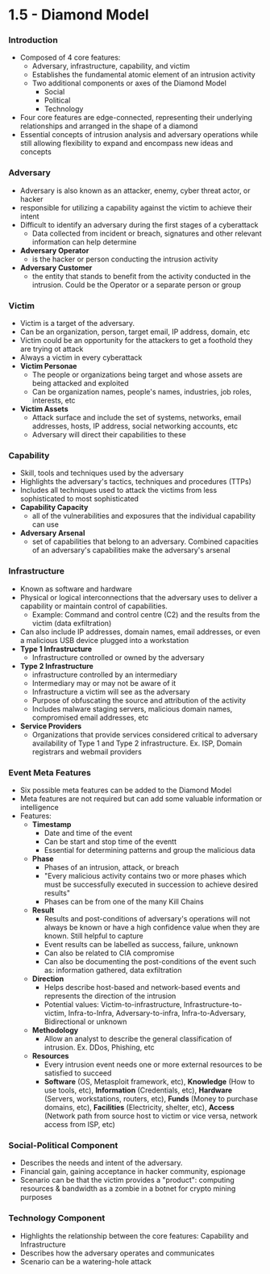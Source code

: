 # 1.5 - Diamond Model
### Introduction
- Composed of 4 core features:
	- Adversary, infrastructure, capability, and victim
	- Establishes the fundamental atomic element of an intrusion activity
	- Two additional components or axes of the Diamond Model
		- Social
		- Political
		- Technology
- Four core features are edge-connected, representing their underlying relationships and arranged in the shape of a diamond
- Essential concepts of intrusion analysis and adversary operations while still allowing flexibility to expand and encompass new ideas and concepts
### Adversary
- Adversary is also known as an attacker, enemy, cyber threat actor, or hacker
- responsible for utilizing a capability against the victim to achieve their intent
- Difficult to identify an adversary during the first stages of a cyberattack
	- Data collected from incident or breach, signatures and other relevant information can help determine
- **Adversary Operator**
	- is the hacker or person conducting the intrusion activity
- **Adversary Customer**
	- the entity that stands to benefit from the activity conducted in the intrusion. Could be the Operator or a separate person or group
### Victim
- Victim is a target of the adversary. 
- Can be an organization, person, target email, IP address, domain, etc
- Victim could be an opportunity for the attackers to get a foothold they are trying ot attack
- Always a victim in every cyberattack
- **Victim Personae**
	- The people or organizations being target and whose assets are being attacked and exploited
	- Can be organization names, people's names, industries, job roles, interests, etc
- **Victim Assets**
	- Attack surface and include the set of systems, networks, email addresses, hosts, IP address, social networking accounts, etc
	- Adversary will direct their capabilities to these
### Capability
- Skill, tools and techniques used by the adversary
- Highlights the adversary's tactics, techniques and procedures (TTPs)
- Includes all techniques used to attack the victims from less sophisticated to most sophisticated
- **Capability Capacity** 
	- all of the vulnerabilities and exposures that the individual capability can use
- **Adversary Arsenal**
	- set of capabilities that belong to an adversary. Combined capacities of an adversary's capabilities make the adversary's arsenal
### Infrastructure
- Known as software and hardware
- Physical or logical interconnections that the adversary uses to deliver a capability or maintain control of capabilities.
	- Example: Command and control centre (C2) and the results from the victim (data exfiltration)
- Can also include IP addresses, domain names, email addresses, or even a malicious USB device plugged into a workstation
- **Type 1 Infrastructure**
	- Infrastructure controlled or owned by the adversary
- **Type 2 Infrastructure**
	- infrastructure controlled by an intermediary
	- Intermediary may or may not be aware of it
	- Infrastructure a victim will see as the adversary
	- Purpose of obfuscating the source and attribution of the activity
	- Includes malware staging servers, malicious domain names, compromised email addresses, etc
- **Service Providers**
	- Organizations that provide services considered critical to adversary availability of Type 1 and Type 2 infrastructure. Ex. ISP, Domain registrars and webmail providers
### Event Meta Features
- Six possible meta features can be added to the Diamond Model
- Meta features are not required but can add some valuable information or intelligence
- Features:
	- **Timestamp**
		- Date and time of the event
		- Can be start and stop time of the eventt
		- Essential for determining patterns and group the malicious data
	- **Phase**
		- Phases of an intrusion, attack, or breach
		- "Every malicious activity contains two or more phases which must be successfully executed in succession to achieve desired results"
		- Phases can be from one of the many Kill Chains
	- **Result**
		- Results and post-conditions of adversary's operations will not always be known or have a high confidence value when they are known. Still helpful to capture
		- Event results can be labelled as success, failure, unknown
		- Can also be related to CIA compromise
		- Can also be documenting the post-conditions of the event such as: information gathered, data exfiltration
	- **Direction**
		- Helps describe host-based and network-based events and represents the direction of the intrusion
		- Potential values: Victim-to-infrastructure, Infrastructure-to-victim, Infra-to-Infra, Adversary-to-infra, Infra-to-Adversary, Bidirectional or unknown
	- **Methodology**
		- Allow an analyst to describe the general classification of intrusion. Ex. DDos, Phishing, etc
	- **Resources**
		- Every intrusion event needs one or more external resources to be satisfied to succeed
		- **Software** (OS, Metasploit framework, etc), **Knowledge** (How to use tools, etc), **Information** (Credentials, etc), **Hardware** (Servers, workstations, routers, etc), **Funds** (Money to purchase domains, etc), **Facilities** (Electricity, shelter, etc), **Access** (Network path from source host to victim or vice versa, network access from ISP, etc)
### Social-Political Component
- Describes the needs and intent of the adversary.
- Financial gain, gaining acceptance in hacker community, espionage
- Scenario can be that the victim provides a "product": computing resources & bandwidth as a zombie in a botnet for crypto mining purposes
### Technology Component
- Highlights the relationship between the core features: Capability and Infrastructure
- Describes how the adversary operates and communicates
- Scenario can be a watering-hole attack
